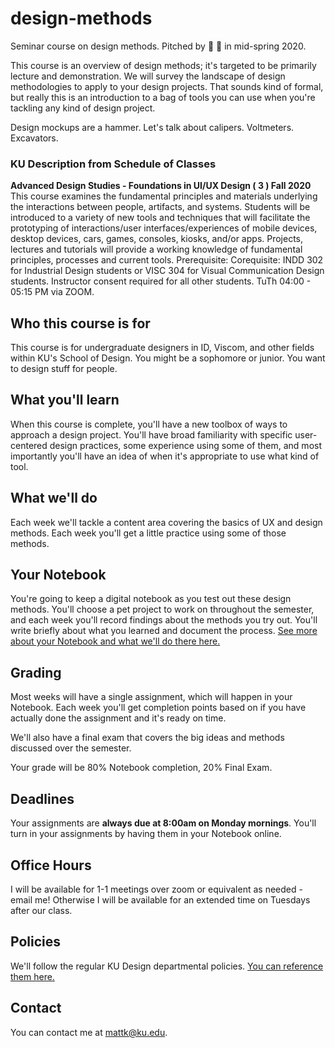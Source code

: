 # design-methods
Seminar course on design methods.  Pitched by 🐚 🎺 in mid-spring 2020.

This course is an overview of design methods; it's targeted to be primarily lecture and demonstration. We will survey the landscape of design methodologies to apply to your design projects. That sounds kind of formal, but really this is an introduction to a bag of tools you can use when you're tackling any kind of design project.

Design mockups are a hammer. Let's talk about calipers. Voltmeters. Excavators.

### KU Description from Schedule of Classes
**Advanced Design Studies - Foundations in UI/UX Design ( 3 ) Fall 2020**
This course examines the fundamental principles and materials underlying the interactions between people, artifacts, and systems. Students will be introduced to a variety of new tools and techniques that will facilitate the prototyping of interactions/user interfaces/experiences of mobile devices, desktop devices, cars, games, consoles, kiosks, and/or apps. Projects, lectures and tutorials will provide a working knowledge of fundamental principles, processes and current tools. Prerequisite: Corequisite: INDD 302 for Industrial Design students or VISC 304 for Visual Communication Design students. Instructor consent required for all other students.
TuTh   04:00 - 05:15 PM via ZOOM.

## Who this course is for

This course is for undergraduate designers in ID, Viscom, and other fields within KU's School of Design. You might be a sophomore or junior. You want to design stuff for people.

## What you'll learn

When this course is complete, you'll have a new toolbox of ways to approach a design project. You'll have broad familiarity with specific user-centered design practices, some experience using some of them, and most importantly you'll have an idea of when it's appropriate to use what kind of tool.

## What we'll do

Each week we'll tackle a content area covering the basics of UX and design methods. Each week you'll get a little practice using some of those methods.

## Your Notebook

You're going to keep a digital notebook as you test out these design methods. You'll choose a pet project to work on throughout the semester, and each week you'll record findings about the methods you try out. You'll write briefly about what you learned and document the process. <a href="notebook.md">See more about your Notebook and what we'll do there here.</a>

## Grading

Most weeks will have a single assignment, which will happen in your Notebook. Each week you'll get completion points based on if you have actually done the assignment and it's ready on time.

We'll also have a final exam that covers the big ideas and methods discussed over the semester.

Your grade will be 80% Notebook completion, 20% Final Exam.

## Deadlines

Your assignments are **always due at 8:00am on Monday mornings**. You'll turn in your assignments by having them in your Notebook online.

## Office Hours

I will be available for 1-1 meetings over zoom or equivalent as needed - email me!  Otherwise I will be available for an extended time on Tuesdays after our class.

## Policies

We'll follow the regular KU Design departmental policies. <a href="http://design.ku.edu/DepartmentPolicies">You can reference them here.</a>

## Contact

You can contact me at <a href="mailto:mattk@ku.edu">mattk@ku.edu</a>.
